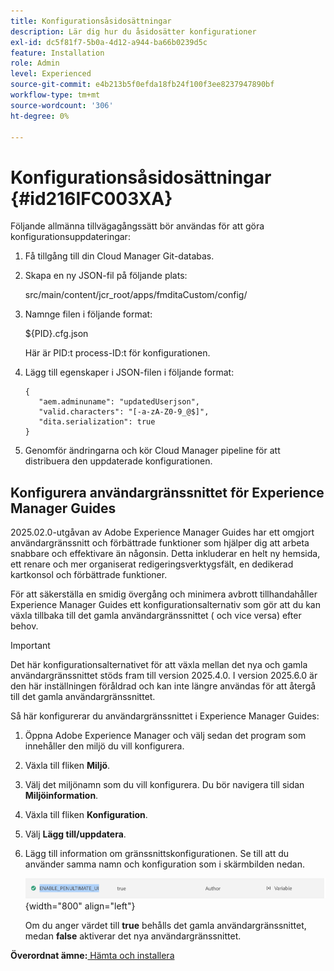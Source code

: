 ```yaml
---
title: Konfigurationsåsidosättningar
description: Lär dig hur du åsidosätter konfigurationer
exl-id: dc5f81f7-5b0a-4d12-a944-ba66b0239d5c
feature: Installation
role: Admin
level: Experienced
source-git-commit: e4b213b5f0efda18fb24f100f3ee8237947890bf
workflow-type: tm+mt
source-wordcount: '306'
ht-degree: 0%

---
```


# Konfigurationsåsidosättningar {#id216IFC003XA}

Följande allmänna tillvägagångssätt bör användas för att göra konfigurationsuppdateringar:

1. Få tillgång till din Cloud Manager Git-databas.

1. Skapa en ny JSON-fil på följande plats:

   src/main/content/jcr\_root/apps/fmditaCustom/config/

1. Namnge filen i följande format:

   $\{PID\}.cfg.json

   Här är PID:t process-ID:t för konfigurationen.

1. Lägg till egenskaper i JSON-filen i följande format:

   ```
   {
      "aem.adminuname": "updatedUserjson",
      "valid.characters": "[-a-zA-Z0-9_@$]",
      "dita.serialization": true
   }
   ```

1. Genomför ändringarna och kör Cloud Manager pipeline för att distribuera den uppdaterade konfigurationen.

## Konfigurera användargränssnittet för Experience Manager Guides

2025.02.0-utgåvan av Adobe Experience Manager Guides har ett omgjort användargränssnitt och förbättrade funktioner som hjälper dig att arbeta snabbare och effektivare än någonsin. Detta inkluderar en helt ny hemsida, ett renare och mer organiserat redigeringsverktygsfält, en dedikerad kartkonsol och förbättrade funktioner.

För att säkerställa en smidig övergång och minimera avbrott tillhandahåller Experience Manager Guides ett konfigurationsalternativ som gör att du kan växla tillbaka till det gamla användargränssnittet ( och vice versa) efter behov.

>[!IMPORTANT]
>
> Det här konfigurationsalternativet för att växla mellan det nya och gamla användargränssnittet stöds fram till version 2025.4.0. I version 2025.6.0 är den här inställningen föråldrad och kan inte längre användas för att återgå till det gamla användargränssnittet.

Så här konfigurerar du användargränssnittet i Experience Manager Guides:

1. Öppna Adobe Experience Manager och välj sedan det program som innehåller den miljö du vill konfigurera.
2. Växla till fliken **Miljö**.
3. Välj det miljönamn som du vill konfigurera. Du bör navigera till sidan **Miljöinformation**.
4. Växla till fliken **Konfiguration**.
5. Välj **Lägg till/uppdatera**.
6. Lägg till information om gränssnittskonfigurationen. Se till att du använder samma namn och konfiguration som i skärmbilden nedan.

   ![](assets/enable-penultimate-ui.png){width="800" align="left"}

   Om du anger värdet till **true** behålls det gamla användargränssnittet, medan **false** aktiverar det nya användargränssnittet.



**Överordnat ämne:**[ Hämta och installera](download-install.md)
